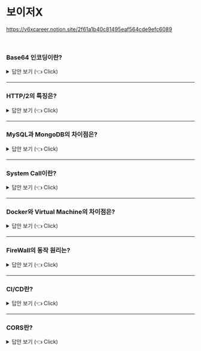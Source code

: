 # 보이저X
https://v6xcareer.notion.site/2f61a1b40c81495eaf564cde9efc6089

<br>


### Base64 인코딩이란?

<details>
   <summary> 답안 보기 (👈 Click)</summary>
[참고: https://base64.guru/]
   
+ Base64는 가장 인기 있는 binary-to-text 알고리즘으로서, 데이터를 일반 텍스트로 변환함으로써, <br> 
  다른 저장 매체간에 전송시 데이터 변조를 예방합니다. <br> 
  게다가, 이것은 종종 이진 데이터를 text 문서, 예를 들어 HTML, CSS, Javascript 혹은 XML 등에 삽입하는데 사용됩니다. <br> 
  알고리즘의 높은 인기를 감안할 때, Base64는 매우 잘 문서화되어 있고, 여러 프로그래밍 언어에 의해 지원되며, 여러 수정본을 낳았으며, <br> 
  자신만의 명세를 갖고 있습니다. <br> 
  그러나, 이상하게 들릴 수도 있지만, 이 알고리즘에 대한 공식 사이트는 존재하지 않습니다. <br> 
   
  Base64는 인코딩 알고리즘으로서, 어떤 문자든 라틴 문자, 숫자, +, /를 포함한 알파벳으로 변환해줍니다. <br> 
  이것으로 인해, 당신은 중국 문자, 이모티콘, 심지어는 이미지도 "읽을만한" 문자열로서 변환해, 어디서든 저장되거나 전송될 수 있습니다. <br> 
   
  왜 Base64가 발명되었는지 비유적으로 이해하기 위해서, 엘리스가 전화통화 도중 밥에게 이미지를 보내고 싶다고 가정해봅시다. <br> 
  첫번째 문제는 그녀가 이미지가 어떤지 간단하게 묘사할 수 없다는 점인데, 왜냐하면 밥은 정확한 복사본이 필요하기 때문입니다. <br> 
  이 경우 엘리스는 이미지를 이진 시스템으로 변환해서, 밥에게 이진 비트들을 전달하는데, <br>
  그 후에 그는 그것을 원본 이미지로 변환할 수 있습니다. <br>
   
  두 번째 문제는 전화 요금이 너무 비싸서, 각 바이트를 8자리 숫자로 전달하기에는 너무 시간이 오래 걸린다는 점입니다. <br> 
  비용을 낮추기 위해서, 엘리스와 밥은 특별한 알파벳을 이용해서 더 효율적인 데이터 교환 방법을 사용하는 것에 동의했는데, <br> 
  그것은 각 6비트마다 한 개의 문자로 대체하는 것입니다. <br>
   
  차이를 인식하기 위해서, 5x5 이미지를 이진 숫자로 변환한 것을 확인하라
  ```
   010001 110100 100101 000110 001110 000011 011101 100001 000000 010000 000000 000001 000000 001111 000000 000000 000000 001111 111100 000000 000000 000000 000000     000000 000000 000010 110000 000000 000000 000000 000000 000000 000000 010000 000000 000001 000000 000000 000000 000010 000000 100100 010000 000001 000000 000011 001011
  ``` 
  같은 이미지가 Base64 로 변환되면 다음과 같이 보입니다. 
  ```
   R0lGODdhAQABAPAAAP8AAAAAACwAAAAAAQABAAACAkQBADs
  ``` 
  내 생각에 차이점은 분명합니다. 당신이 빈 공간이나 padding 0을 이진 비트에서 삭제하더라도, Base64 문자열은 더 짧을 것입니다. <br>
  나는 각각의 그룹이 Base64 문자열의 각각의 문자에 대응된다는 것을 보이기 위해서 비트들을 그룹핑했습니다. <br> 
   
  엘리스와 밥의 스토리는 Base64알고리즘이 어떤 문제를 푸는지에 대한 사고 예시입니다. <br> 
  사실, 이것은 binary-to-text 인코딩이고, 
  데이터 전송 채널이나 저장 매체가 8비트 문자 인코딩을 다루지 못할 때, 이진 데이터를 출력 가능한 문자로 전환합니다.  <br> 
   
</details>


-----------------------

### HTTP/2의 특징은?

<details>
   <summary> 답안 보기 (👈 Click)</summary>
[참고: HTTP 완벽 가이드 p.287]
   
+    
</details>
 
-----------------------

### MySQL과 MongoDB의 차이점은?

<details>
   <summary> 답안 보기 (👈 Click)</summary>
[참고: ]
   
+    
</details>

-----------------------

### System Call이란?

<details>
   <summary> 답안 보기 (👈 Click)</summary>
[참고: 쉽게 배우는 운영체제 p.51] 

+ 시스템 호출은 커널이 자신을 보호하기 위해 만든 인터페이스입니다. <br> 
  커널은 사용자나 응용 프로그램으로부터 컴퓨터 자원을 보호하기 위해 자원에 직접 접근하는 것을 차단합니다. <br> 
  따라서 자원을 이용하려면 시스템 호출이라는 인터페이스를 이용하여 접근해야 합니다. <br> 
   
  그렇다면 자원에 직접 접근하는 것과 시스템 호출을 통해 접근하는 것은 어떤 차이가 있을까? <br> 
  이를 쉽게 이해할 수 있도록 커피를 마시고 싶을 때, 직접 만들어 먹는 경우와 <br>
  다른 사람에게 만들어달라고 부탁하는 경우를 생각해보자. <br> 
   
  (1) 직접 접근
  - 사용자가 직접 컴퓨터 자원에 접근하여 작업하는 방식으로, 사용자가 모든 것을 처리해야 합니다. <br> 
    [그림 1-21]에서 보듯이, 사용자는 커피와 설탕이 어디에 있는지, 커피 머신을 어떻게 작동해야 하는지 등을 모두 알아야 합니다. <br> 
    이 경우는 자기 입맛에 맞는 커필르 만들 수는 있지만, 사용자의 부주의로 커피머신을 망가뜨리거나 주변을 더럽힐 수도 있습니다. <br> 
    즉, 커피 머신을 보호하기 어렵다는 단점이 있습니다. <br> 
  (2) 시스템 호출을 통한 접근
  - 누군가에게 요청하여 작업의 결과만 받는 방식입니다. [그림 1-21]에서 보듯이 사용자는 어떤 커피머신을 쓰는지, 어떻게 커피를 만드는지 등을 <br>
    신경쓸 필요 없이 결과만 받으면 됩니다. 이 경우는 사용자의 오작동이나 악의에 의해 커피머신이 망가지는 일도 막을 수 있습니다. <br> 
    이와 마찬가지로 운영체제는 사용자나 응용 프로그램이 하드웨어에 직접 접근하지 못하도록 막음으로써 컴퓨터 자원을 보호합니다. <br> 
    그리고 대신 하드웨어와 같은 시스템 자원을 사용할 수 있도록 인터페이스를 제공하는데 이것이 바로 시스템 호출입니다. <br> 
   
  이번에는 응용 프로그램의 입장에서 시스템 호출을 살펴봅니다. <br> 
  어떤 응용 프로그램은 숫자 14를, 또 어떤 응용 프로그램은 숫자 21을 하드디스크에 저장하려 한다고 가정합니다. <br> 
  
  (1) 직접 접근
  - 두 응용 프로그램이 자기 마음에 드는 위치에 데이터를 저장하려 할 것입니다. 이 경우 다른 사람의 데이터를 지울 수도 있고, <br> 
    내 데이터가 다른 사람에 의해 지워질 수도 있습니다. <br> 
   
  (2) 시스템 호출을 통합 접근
  - 응용 프로그램이 직접 하드디스크에 데이터를 저장하지 않고, 커널이 제공하는 write() 함수를 사용하여 데이터를 저장해달라고 요청합니다. <br> 
    응용 프로그램은 데이터가 하드디스크의 어느 위치에 어떤 방식으로 저장되는지 알 수 없습니다. <br> 
    만약 자신이 저장한 데이터를 읽고 싶다면 read() 함수로 시스템 호출을 이용하면 가져오면 됩니다. <br> 
    시스템 호출을 이용하면 커널이 데이터를 가져오거나 저장하는 것을 전적으로 책임지기 때문에 <br> 
    컴퓨터 자원을 관리하기가 수월합니다. 
   
</details>


-----------------------


### Docker와 Virtual Machine의 차이점은?

<details>
   <summary> 답안 보기 (👈 Click)</summary>

+ 
</details>


-----------------------

### FireWall의 동작 원리는?

<details>
   <summary> 답안 보기 (👈 Click)</summary>

+ 
</details>


-----------------------

### CI/CD란?

<details>
   <summary> 답안 보기 (👈 Click)</summary>

+ 
</details>


-----------------------


### CORS란?

<details>
   <summary> 답안 보기 (👈 Click)</summary>

<details>
   <summary> 답안 보기 (👈 Click)</summary>
   
+    
</details>

-----------------------
